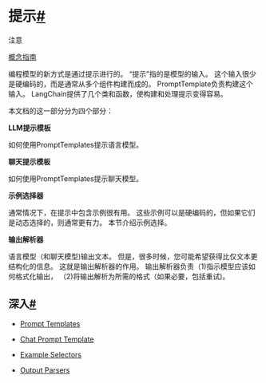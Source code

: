 

提示[#](#prompts "永久链接到此标题")
==========================

注意

[概念指南](https://docs.langchain.com/docs/components/prompts)

编程模型的新方式是通过提示进行的。
“提示”指的是模型的输入。
这个输入很少是硬编码的，而是通常从多个组件构建而成的。
PromptTemplate负责构建这个输入。
LangChain提供了几个类和函数，使构建和处理提示变得容易。

本文档的这一部分分为四个部分：

**LLM提示模板**

如何使用PromptTemplates提示语言模型。

**聊天提示模板**

如何使用PromptTemplates提示聊天模型。

**示例选择器**

通常情况下，在提示中包含示例很有用。
这些示例可以是硬编码的，但如果它们是动态选择的，则通常更有力。
本节介绍示例选择。

**输出解析器**

语言模型（和聊天模型)输出文本。
但是，很多时候，您可能希望获得比仅文本更结构化的信息。
这就是输出解析器的作用。
输出解析器负责（1)指示模型应该如何格式化输出，
（2)将输出解析为所需的格式（如果必要，包括重试)。

深入[#](#go-deeper "永久链接到此标题")
----------------------------

* [Prompt Templates](prompts/prompt_templates)

* [Chat Prompt Template](prompts/chat_prompt_template)

* [Example Selectors](prompts/example_selectors)

* [Output Parsers](prompts/output_parsers)


